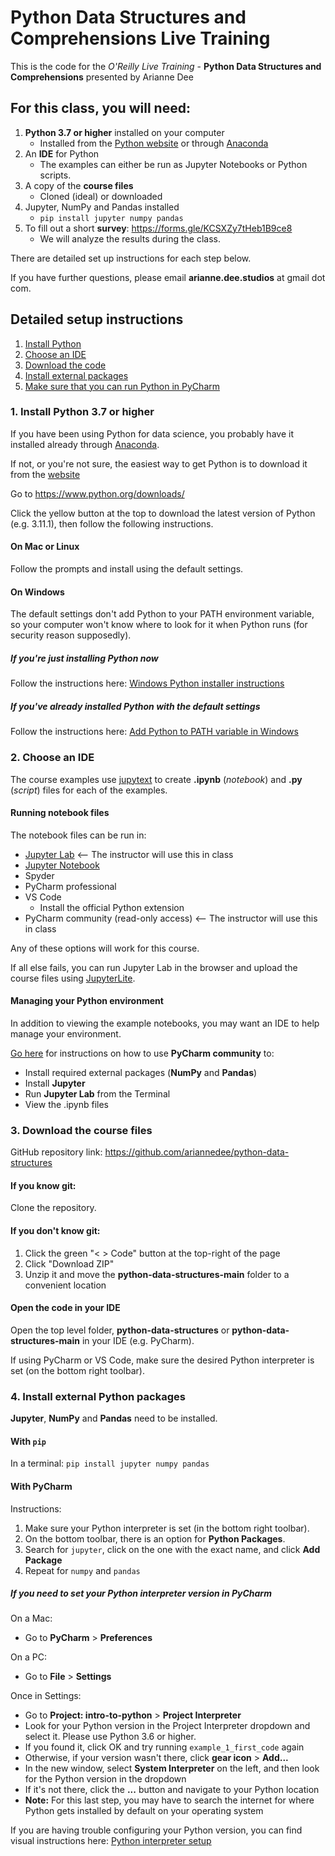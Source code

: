 # Python Data Structures and Comprehensions Live Training

This is the code for the *O'Reilly Live Training* - **Python Data Structures and Comprehensions** presented by Arianne Dee

## For this class, you will need:
1. **Python 3.7 or higher** installed on your computer
   - Installed from the [Python website](https://www.python.org/downloads/) or through [Anaconda](https://www.anaconda.com/)
2. An **IDE** for Python
   - The examples can either be run as Jupyter Notebooks or Python scripts.
3. A copy of the **course files**
   - Cloned (ideal) or downloaded
4. Jupyter, NumPy and Pandas installed
    - `pip install jupyter numpy pandas`
5. To fill out a short **survey**: https://forms.gle/KCSXZy7tHeb1B9ce8
   - We will analyze the results during the class.

There are detailed set up instructions for each step below.

If you have further questions, please email **arianne.dee.studios** at gmail dot com.

## Detailed setup instructions 

1. [Install Python](#1-install-python-37-or-higher)
2. [Choose an IDE](#2-choose-an-ide)
3. [Download the code](#3-download-the-course-files)
4. [Install external packages](#4-install-external-python-packages)
5. [Make sure that you can run Python in PyCharm](#4-make-sure-that-you-can-run-python-in-pycharm)

### 1. Install Python 3.7 or higher

If you have been using Python for data science, 
you probably have it installed already through [Anaconda](https://www.anaconda.com/).

If not, or you're not sure, 
the easiest way to get Python is to download it from the 
[website](https://www.python.org/downloads/)

Go to https://www.python.org/downloads/

Click the yellow button at the top to download the latest version of Python (e.g. 3.11.1),
then follow the following instructions.

#### On Mac or Linux

Follow the prompts and install using the default settings.

#### On Windows

The default settings don't add Python to your PATH environment variable,
so your computer won't know where to look for it when Python runs
(for security reason supposedly).

##### If you're just installing Python now

Follow the instructions here: [Windows Python installer instructions](docs/WININSTALL.md)

##### If you've already installed Python with the default settings

Follow the instructions here: [Add Python to PATH variable in Windows](docs/WINSETPATH.md)

### 2. Choose an IDE

The course examples use [jupytext](https://github.com/mwouts/jupytext) 
to create **.ipynb** (_notebook_) and **.py** (_script_) files 
for each of the examples.

#### Running notebook files
The notebook files can be run in:

- [Jupyter Lab](https://jupyter.org/install#jupyterlab)  <-- The instructor will use this in class
- [Jupyter Notebook](https://jupyter.org/install#jupyter-notebook)
- Spyder
- PyCharm professional
- VS Code
    - Install the official Python extension
- PyCharm community (read-only access)  <-- The instructor will use this in class

Any of these options will work for this course.

If all else fails, you can run Jupyter Lab in the browser 
and upload the course files using [JupyterLite](https://jupyter.org/try-jupyter/lab/).

#### Managing your Python environment

In addition to viewing the example notebooks, 
you may want an IDE to help manage your environment.

[Go here](docs/PYCHARM_SETUP.md) for instructions on how to use **PyCharm community** to:
- Install required external packages (**NumPy** and **Pandas**)
- Install **Jupyter**
- Run **Jupyter Lab** from the Terminal
- View the .ipynb files

### 3. Download the course files

GitHub repository link: https://github.com/ariannedee/python-data-structures

#### If you know git:

Clone the repository.

#### If you don't know git:

1. Click the green "< > Code" button at the top-right of the page
2. Click "Download ZIP"
3. Unzip it and move the **python-data-structures-main** folder to a convenient location

#### Open the code in your IDE

Open the top level folder, **python-data-structures** or **python-data-structures-main** in your IDE (e.g. PyCharm).

If using PyCharm or VS Code, make sure the desired Python interpreter is set (on the bottom right toolbar).

### 4. Install external Python packages

**Jupyter**, **NumPy** and **Pandas** need to be installed.

#### With `pip`

In a terminal: `pip install jupyter numpy pandas`

#### With PyCharm

Instructions:

1. Make sure your Python interpreter is set (in the bottom right toolbar).
2. On the bottom toolbar, there is an option for **Python Packages**.
3. Search for `jupyter`, click on the one with the exact name, and click **Add Package**
4. Repeat for `numpy` and `pandas`


##### If you need to set your Python interpreter version in PyCharm

On a Mac:

- Go to **PyCharm** > **Preferences**

On a PC:

- Go to **File** > **Settings**

Once in Settings:

- Go to **Project: intro-to-python** > **Project Interpreter**
- Look for your Python version in the Project Interpreter dropdown and select it. Please use Python 3.6 or higher.
- If you found it, click OK and try running `example_1_first_code` again
- Otherwise, if your version wasn't there, click **gear icon** > **Add...**
- In the new window, select **System Interpreter** on the left, and then look for the Python version in the dropdown
- If it's not there, click the **...** button and navigate to your Python location
- **Note:** For this last step, you may have to search the internet for where Python gets installed by default on your operating system

If you are having trouble configuring your Python version, you can find visual instructions
here: [Python interpreter setup](docs/PyCharm_interpreter.md)

